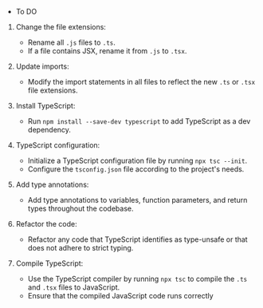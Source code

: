 - To DO
1. Change the file extensions:
   - Rename all `.js` files to `.ts`.
   - If a file contains JSX, rename it from `.js` to `.tsx`.

2. Update imports:
   - Modify the import statements in all files to reflect the new `.ts` or `.tsx` file extensions.

3. Install TypeScript:
   - Run `npm install --save-dev typescript` to add TypeScript as a dev dependency.

4. TypeScript configuration:
   - Initialize a TypeScript configuration file by running `npx tsc --init`.
   - Configure the `tsconfig.json` file according to the project's needs.

5. Add type annotations:
   - Add type annotations to variables, function parameters, and return types throughout the codebase.

6. Refactor the code:
   - Refactor any code that TypeScript identifies as type-unsafe or that does not adhere to strict typing.

7. Compile TypeScript:
   - Use the TypeScript compiler by running `npx tsc` to compile the `.ts` and `.tsx` files to JavaScript.
   - Ensure that the compiled JavaScript code runs correctly